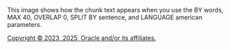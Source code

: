 This image shows how the chunk text appears when you use the BY words, MAX 40, OVERLAP 0, SPLIT BY sentence, and LANGUAGE american parameters.

[Copyright © 2023, 2025, Oracle and/or its affiliates.](../../../dcommon/html/cpyr.htm)

